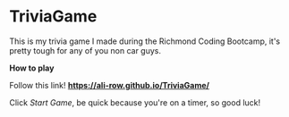 # TriviaGame
This is my trivia game I made during the Richmond Coding Bootcamp, it's pretty tough for any of you non car guys.

**How to play** 

Follow this link! **https://ali-row.github.io/TriviaGame/**

Click *Start Game*, be quick because you're on a timer, so good luck!

